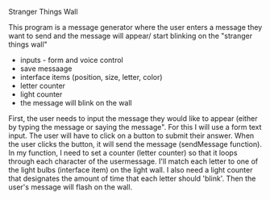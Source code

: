 Stranger Things Wall

This program is a message generator where the user enters a message they want to send and the message will appear/ start blinking on the "stranger things wall" 

* inputs - form and voice control
* save messaage
* interface items (position, size, letter, color)
* letter counter 
* light counter 
* the message will blink on the wall 

First, the user needs to input the message they would like to appear (either by typing the message or saying the message". For this I will use a form text input. The user will have to click on a button to submit their answer. When the user clicks the button, it will send the message (sendMessage function). In my function, I need to set a counter (letter counter) so that it loops through each character of the usermessage. I'll match each letter to one of the light bulbs (interface item) on the light wall. I also need a light counter that designates the amount of time that each letter should 'blink'. Then the user's message will flash on the wall. 